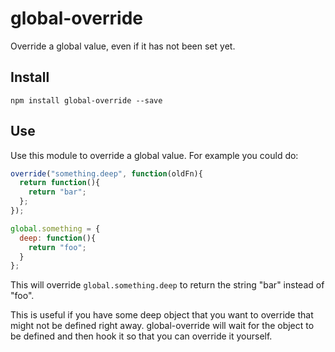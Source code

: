 # global-override

Override a global value, even if it has not been set yet.

## Install

```
npm install global-override --save
```

## Use

Use this module to override a global value.  For example you could do:

```js
override("something.deep", function(oldFn){
  return function(){
    return "bar";
  };
});

global.something = {
  deep: function(){
    return "foo";
  }
};
```

This will override `global.something.deep` to return the string "bar" instead of "foo".

This is useful if you have some deep object that you want to override that might not be defined right away.  global-override will wait for the object to be defined and then hook it so that you can override it yourself.
